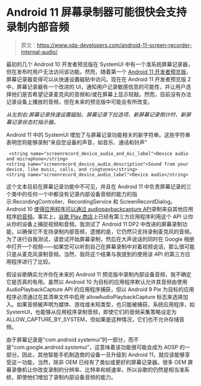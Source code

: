 # Android 11 屏幕录制器可能很快会支持录制内部音频

> 原文：<https://www.xda-developers.com/android-11-screen-recorder-internal-audio/>

最初的几个 Android 10 开发者预览版在 SystemUI 中有一个准系统屏幕记录器，但在发布时用户无法访问该功能。然而，随着第一个 [Android 11 开发者预览版](https://www.xda-developers.com/android-11-developer-preview-2-changes/)，屏幕记录器变得可以从快速设置磁贴中访问。现在在 Android 11 开发者预览版 2 中，屏幕记录器有一个改进的 UI，通知用户记录敏感信息的可能性，并让用户选择他们是否希望记录麦克风的音频和/或在屏幕上显示轻敲。然而，目前没有办法记录设备上播放的音频，但在未来的预览版中可能会有所改变。

*从左到右:屏幕记录快速设置磁贴、屏幕记录下拉选项、新屏幕记录倒计时、新屏幕记录状态栏指示器。*

Android 11 中的 SystemUI 增加了与屏幕记录功能相关的新字符串。这些字符串表明您将能够录制“来自您设备的声音，如音乐、通话和铃声”

```
 <string name="screenrecord_device_audio_and_mic_label">Device audio and microphone</string>
<string name="screenrecord_device_audio_description">Sound from your device, like music, calls, and ringtones</string>
<string name="screenrecord_device_audio_label">Device audio</string> 
```

这个文本目前在屏幕记录功能中不可见，并且在 Android 11 中负责屏幕记录的三个类中的任何一个中都没有记录内部设备音频的能力的指示:RecordingController、RecordingService 和 ScreenRecordDialog。Android 10 [使得应用程序可以通过 audiopaybackcapture API](https://www.xda-developers.com/android-q-record-audio-monitor-device-temperature/)录制来自其他应用程序[的音频](https://developer.android.com/guide/topics/media/playback-capture)。事实上，[谷歌 Play 商店](https://www.xda-developers.com/android-10-record-internal-game-audio/)上已经有第三方应用程序利用这个 API 让你从你的设备上捕捉视频和音频。我测试了 Android 11 DP2 中改进的屏幕录制功能，以确保它不支持录制内部音频，遗憾的是，它仍然只支持录制麦克风的音频。为了进行自我测试，请尝试开始屏幕录制，然后在大声说话的同时在 Google 相册中打开一个视频——如果您可以听到自己在屏幕录制中对着视频说话，那么很可能只是从麦克风录制音频。当然，我将这个结果与我提到的使用该 API 的第三方应用程序进行了比较。

假设谷歌确实允许你在未来的 Android 11 预览版中录制内部设备音频，我不确定它是否真的有用。虽然以 Android 10 为目标的应用程序默认允许其音频由使用 AudioPlaybackCapture API 的应用程序捕获，但以 Android 9 Pie 为目标的应用程序必须通过在其清单文件中启用 allowAudioPlaybackCapture 标志来选择加入。如果音频被声明为媒体、游戏或未知类型，也只能被捕获。系统应用程序，如 SystemUI，也能够从应用程序录制音频，即使它们的音频采集策略设定为 ALLOW_CAPTURE_BY_SYSTEM，但如果是这种情况，它们也不允许存储音频。

由于屏幕记录是“com.android.systemui”的一部分，而不是“com.google.android.systemui”，这意味着该功能很可能会成为 AOSP 的一部分。因此，其他智能手机制造商的设备一旦升级到 Android 11，就应该能够享受这一功能，当然，除非 OEM 已经有了类似或更好的屏幕记录器。很多 OEM 屏幕录像机让你改变录制的分辨率、比特率和帧速率，所以谷歌的仍然是相当准系统，即使他们增加了录制内部设备音频的能力。